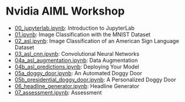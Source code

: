 # Nvidia AIML Workshop

- [00_jupyterlab.ipynb](/00_jupyterlab.ipynb): Introduction to JupyterLab
- [01.ipynb](/01_mnist.ipynb): Image Classification with the MNIST Dataset
- [02_asl.ipynb](/02_asl.ipynb): Image Classification of an American Sign Language Dataset
- [03_asl_cnn.ipynb](/03_asl_cnn.ipynb): Convolutional Neural Networks
- [04a_asl_augmentation.ipynb](/04a_asl_augmentation.ipynb): Data Augmentation
- [04b_asl_predictions.ipynb](/04b_asl_predictions.ipynb): Deploying Your Model
- [05a_doggy_door.ipynb](/05a_doggy_door.ipynb): An Automated Doggy Door
- [05b_presidential_doggy_door.ipynb](/05b_presidential_doggy_door.ipynb): A Personalized Doggy Door
- [06_headline_generator.ipynb](/06_headline_generator.ipynb): Headline Generator
- [07_assessment.ipynb](/07_assessment.ipynb): Assessment
